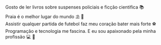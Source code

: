 Gosto de ler livros sobre suspenses policiais e ficção cientifica :books: </br>
Praia é o melhor lugar do mundo :parasol_on_ground: :icecream: </br>
Assistir qualquer partida de futebol faz meu coração bater mais forte :soccer: </br>
Programação e tecnologia me fascina. E eu sou apaixonado pela minha profissão :computer: :brain:
